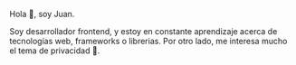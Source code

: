 Hola 👋, soy Juan. 

Soy desarrollador frontend, y estoy en constante aprendizaje acerca de tecnologías web, frameworks o librerias. 
Por otro lado, me interesa mucho el tema de privacidad 💞️. 

<!---
muffindevx/muffindevx is a ✨ special ✨ repository because its `README.md` (this file) appears on your GitHub profile.
You can click the Preview link to take a look at your changes.
--->
